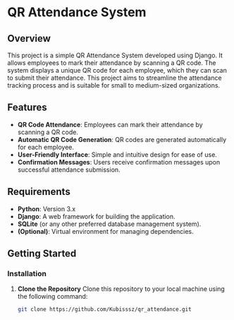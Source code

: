 # QR Attendance System

## Overview
This project is a simple QR Attendance System developed using Django. It allows employees to mark their attendance by scanning a QR code. The system displays a unique QR code for each employee, which they can scan to submit their attendance. This project aims to streamline the attendance tracking process and is suitable for small to medium-sized organizations.

## Features
- **QR Code Attendance**: Employees can mark their attendance by scanning a QR code.
- **Automatic QR Code Generation**: QR codes are generated automatically for each employee.
- **User-Friendly Interface**: Simple and intuitive design for ease of use.
- **Confirmation Messages**: Users receive confirmation messages upon successful attendance submission.

## Requirements
- **Python**: Version 3.x
- **Django**: A web framework for building the application.
- **SQLite** (or any other preferred database management system).
- **(Optional)**: Virtual environment for managing dependencies.

## Getting Started

### Installation

1. **Clone the Repository**
   Clone this repository to your local machine using the following command:
   ```bash
   git clone https://github.com/Kubisssz/qr_attendance.git
